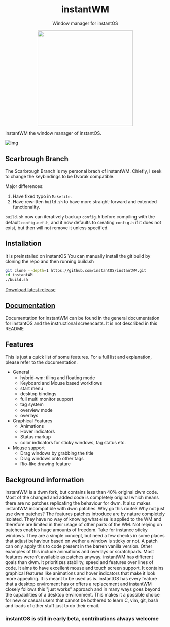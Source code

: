 <div align="center">
    <h1>instantWM</h1>
    <p>Window manager for instantOS</p>
    <img width="300" height="300" src="https://raw.githubusercontent.com/instantOS/instantLOGO/master/png/wm.png">
</div>

instantWM the window manager of instantOS.

![img](https://github.com/instantOS/instantLOGO/blob/master/screeenshots/screenshot1.png)

## Scarbrough Branch

The Scarbrough Branch is my personal brach of instantWM.  Chiefly, I seek to
change the keybindings to be Dvorak compatible.

Major differences:

  1. Have fixed typo in `Makefile`.
  2. Have rewritten `build.sh` to have more straight-forward and extended
  functionality.

`build.sh` now can iteratively backup `config.h` before compiling with the
default `config.def.h`, and it now defaults to creating `config.h` if it does
not exist, but then will not remove it unless specified.

## Installation

It is preinstalled on instantOS
You can manually install the git build by cloning the repo and then running build.sh

```sh
git clone --depth=1 https://github.com/instantOS/instantWM.git
cd instantWM
./build.sh
```

[Download latest release](https://github.com/instantOS/instantWM/releases/download/beta2/instantwm.pkg.tar.xz)

## [Documentation](https://instantos.io/documentation)

Documentation for instantWM can be found in the general documentation for
instantOS and the instructional screencasts.  It is not described in this
README

## Features

This is just a quick list of some features. For a full list and explanation,
please refer to the documentation.

- General
  * hybrid-wm: tiling and floating mode
  * Keyboard and Mouse based workflows
  * start menu
  * desktop bindings
  * full multi monitor support
  * tag system
  * overview mode
  * overlays
- Graphical Features
  * Animations
  * Hover indicators
  * Status markup
  * color indicators for sticky windows, tag status etc.
- Mouse support
  * Drag windows by grabbing the title
  * Drag windows onto other tags
  * Rio-like drawing feature

## Background information

instantWM is a dwm fork, but contains less than 40% original dwm code.  Most of
the changed and added code is completely original which means there are no
patches replicating the behaviour for dwm. It also makes instantWM incompatible
with dwm patches.  Why go this route? Why not just use dwm patches?  The
features patches introduce are by nature completely isolated. They have no way
of knowing what else is applied to the WM and therefore are limited in their
usage of other parts of the WM.  Not relying on patches enables huge amounts of
freedom.  Take for instance sticky windows. They are a simple concept, but need
a few checks in some places that adjust behaviour based on wether a window is
sticky or not. A patch can only apply this to code present in the barren
vanilla version.  Other examples of this include animations and overlays or
scratchpads.  Most features weren't available as patches anyway.  instantWM has
different goals than dwm.  It prioritizes stability, speed and features over
lines of code.  It aims to have excellent mouse and touch screen support.  It
contains graphical features like animations and hover indicators that make it
look more appealing.  It is meant to be used as is. instantOS has every feature
that a desktop enviroment has or offers a replacement and instantWM closely
follows this "just works" approach and in many ways goes beyond the
capabilities of a desktop environment.  This makes it a possible choice for new
or casual users that cannot be bothered to learn C, vim, git, bash and loads of
other stuff just to do their email.

### instantOS is still in early beta, contributions always welcome
